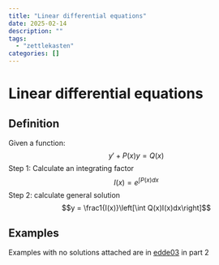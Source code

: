 ```yaml
---
title: "Linear differential equations"
date: 2025-02-14
description: ""
tags: 
  - "zettlekasten"
categories: []
---
```


# Linear differential equations
## Definition
Given a function:
$$y' + P(x)y = Q(x)$$
Step 1: Calculate an integrating factor
$$I(x) = e^{\int P(x)dx}$$
Step 2: calculate general solution
$$y = \frac1{I(x)}\left[\int Q(x)I(x)dx\right]$$

## Examples
Examples with no solutions attached are in [edde03](../UNI/y2/EDDE-DifferentialMaths/Lectures/edde03.pdf) in part 2
